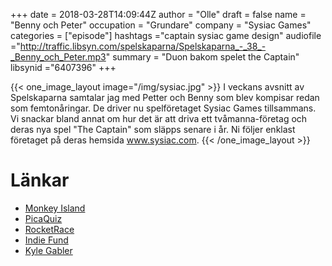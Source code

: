 +++
date = 2018-03-28T14:09:44Z
author = "Olle"
draft = false
name = "Benny och Peter"
occupation = "Grundare"
company = "Sysiac Games"
categories = ["episode"]
hashtags ="captain sysiac game design"
audiofile ="http://traffic.libsyn.com/spelskaparna/Spelskaparna_-_38_-_Benny_och_Peter.mp3"
summary = "Duon bakom spelet the Captain"
libsynid ="6407396"
+++

{{< one_image_layout image="/img/sysiac.jpg" >}}
I veckans avsnitt av Spelskaparna samtalar jag med Petter och Benny som blev kompisar redan som femtonåringar. De driver nu spelföretaget Sysiac Games tillsammans. Vi snackar bland annat om hur det är att driva ett tvåmanna-företag och  deras nya spel "The Captain" som släpps senare i år. Ni följer enklast företaget på deras hemsida www.sysiac.com.
{{< /one_image_layout >}}
# Länkar
* [Monkey Island](https://www.youtube.com/watch?v=UAvuZsflglw&t=11222s)
* [PicaQuiz](http://www.sysiac.com/picaquiz/)
* [RocketRace](http://www.sysiac.com/rocketrace/)
* [Indie Fund](http://indie-fund.com/)
* [Kyle Gabler](https://kylegabler.com/)

